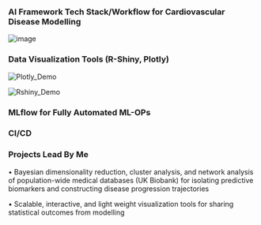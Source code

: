 ### AI Framework Tech Stack/Workflow for Cardiovascular Disease Modelling
![image](https://user-images.githubusercontent.com/29684281/192006605-b8901209-a9d0-402e-ad13-7cde0a8d7713.png)

### Data Visualization Tools (R-Shiny, Plotly)
![Plotly_Demo](https://user-images.githubusercontent.com/29684281/177753046-d20de5fe-b60b-4b54-928b-d15dc5917caa.png)

![Rshiny_Demo](https://user-images.githubusercontent.com/29684281/177753060-3b01057d-e711-4a42-9106-7d2cec58ea29.png)

### MLflow for Fully Automated ML-OPs

### CI/CD

### Projects Lead By Me
•	Bayesian dimensionality reduction, cluster analysis, and network analysis of population-wide medical databases (UK Biobank) for isolating predictive biomarkers and constructing disease progression trajectories

•	Scalable, interactive, and light weight visualization tools for sharing statistical outcomes from modelling
